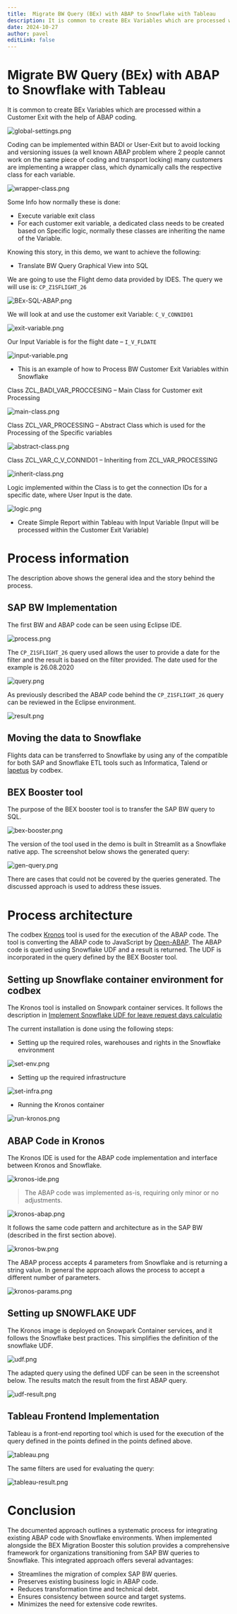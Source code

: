 ```yaml
---
title:  Migrate BW Query (BEx) with ABAP to Snowflake with Tableau
description: It is common to create BEx Variables which are processed within a Customer Exit with the help of ABAP coding
date: 2024-10-27
author: pavel
editLink: false
---
```


#  Migrate BW Query (BEx) with ABAP to Snowflake with Tableau

It is common to create BEx Variables which are processed within a Customer Exit with the help of ABAP coding.

<img src="/images/2024-10-27-migrate-bex-abap-snowflake-tableau/global-settings.png" alt="global-settings.png">

Coding can be implemented within BADI or User-Exit but to avoid locking and versioning issues (a well known ABAP problem where 2 people cannot work on the same piece of coding and transport locking) many customers are implementing a wrapper class, which dynamically calls the respective class for each variable.

<img src="/images/2024-10-27-migrate-bex-abap-snowflake-tableau/wrapper-class.png" alt="wrapper-class.png">

Some Info how normally these is done:

*  Execute variable exit class
*  For each customer exit variable, a dedicated class needs to be created based on Specific logic, normally these classes are inheriting the name of the Variable.

Knowing this story, in this demo,  we want to achieve the following:

* Translate BW Query Graphical View into SQL

We are going to use the Flight demo data provided by IDES. The query we will use is: `CP_Z1SFLIGHT_26`

<img src="/images/2024-10-27-migrate-bex-abap-snowflake-tableau/BEx-SQL-ABAP.png" alt="BEx-SQL-ABAP.png">

We will look at and use the customer exit Variable:  `C_V_CONNID01`

<img src="/images/2024-10-27-migrate-bex-abap-snowflake-tableau/exit-variable.png" alt="exit-variable.png">

Our Input Variable  is for the flight date – `I_V_FLDATE`

<img src="/images/2024-10-27-migrate-bex-abap-snowflake-tableau/input-variable.png" alt="input-variable.png">

- This is an example of how to Process BW Customer Exit Variables within Snowflake

Class ZCL_BADI_VAR_PROCCESING – Main Class for Customer exit Processing

<img src="/images/2024-10-27-migrate-bex-abap-snowflake-tableau/main-class.png" alt="main-class.png">

Class ZCL_VAR_PROCESSING – Abstract Class which is used for the Processing of the Specific variables

<img src="/images/2024-10-27-migrate-bex-abap-snowflake-tableau/abstract-class.png" alt="abstract-class.png">

Class ZCL_VAR_C_V_CONNID01 – Inheriting from ZCL_VAR_PROCESSING

<img src="/images/2024-10-27-migrate-bex-abap-snowflake-tableau/inherit-class.png" alt="inherit-class.png">

Logic implemented within the Class is to get the connection IDs for a specific date, where User Input is the date.

<img src="/images/2024-10-27-migrate-bex-abap-snowflake-tableau/logic.png" alt="logic.png">

* Create Simple Report within Tableau with Input Variable (Input will be processed within the Customer Exit Variable)

# Process information

The description above shows the general idea and the story behind the process.

## SAP BW Implementation

The first BW and ABAP code can be seen using Eclipse IDE.

<img src="/images/2024-10-27-migrate-bex-abap-snowflake-tableau/process.png" alt="process.png">

The `CP_Z1SFLIGHT_26` query used allows the user to provide a date for the filter and the result is based on the filter provided. The date used for the example is 26.08.2020

<img src="/images/2024-10-27-migrate-bex-abap-snowflake-tableau/query.png" alt="query.png">

As previously described the ABAP code behind the `CP_Z1SFLIGHT_26` query can be reviewed in the Eclipse environment.

<img src="/images/2024-10-27-migrate-bex-abap-snowflake-tableau/result.png" alt="result.png">

## Moving the data to Snowflake

Flights data can be transferred to Snowflake by using any of the compatible for both SAP and Snowflake ETL tools such as Informatica, Talend or [Iapetus](https://www.codbex.com/products/iapetus/) by codbex.

## BEX Booster tool

The purpose of the BEX booster tool is to transfer the SAP BW query to SQL.

<img src="/images/2024-10-27-migrate-bex-abap-snowflake-tableau/bex-booster.png" alt="bex-booster.png">

The version of the tool used in the demo is built in Streamlit as a Snowflake native app. The screenshot below shows the generated query:

<img src="/images/2024-10-27-migrate-bex-abap-snowflake-tableau/gen-query.png" alt="gen-query.png">

There are cases that could not be covered by the queries generated. The discussed approach is used to address these issues.

# Process architecture

The codbex [Kronos](https://www.codbex.com/products/kronos/) tool  is used for the execution of the ABAP code. The tool is converting the ABAP code to JavaScript by [Open-ABAP](https://open-abap.org/). The ABAP code is queried using Snowflake UDF and a result is returned. The UDF is incorporated in the query defined by the BEX Booster tool.

## Setting up Snowflake container environment for codbex

The Kronos tool is installed on Snowpark container services. It follows the description in [Implement Snowflake UDF for leave request days calculatio](https://www.codbex.com/technology/2024/09/18/snowflake-udf-leave-days/)

The current installation is done using the following steps:

* Setting up the required roles, warehouses and rights in the Snowflake environment

<img src="/images/2024-10-27-migrate-bex-abap-snowflake-tableau/set-env.png" alt="set-env.png">

* Setting up the required infrastructure 

<img src="/images/2024-10-27-migrate-bex-abap-snowflake-tableau/set-infra.png" alt="set-infra.png">

* Running the Kronos container

<img src="/images/2024-10-27-migrate-bex-abap-snowflake-tableau/run-kronos.png" alt="run-kronos.png">

## ABAP Code in Kronos

The Kronos IDE is used for the ABAP code implementation and interface between Kronos and Snowflake.

<img src="/images/2024-10-27-migrate-bex-abap-snowflake-tableau/kronos-ide.png" alt="kronos-ide.png">

> The ABAP code was implemented as-is, requiring only minor or no adjustments.

<img src="/images/2024-10-27-migrate-bex-abap-snowflake-tableau/kronos-abap.png" alt="kronos-abap.png">

It follows the same code pattern and architecture as in the SAP BW (described in the first section above).

<img src="/images/2024-10-27-migrate-bex-abap-snowflake-tableau/kronos-bw.png" alt="kronos-bw.png">

The ABAP process accepts 4 parameters from Snowflake and is returning a string value. In general the approach allows the process to accept a different number of parameters.

<img src="/images/2024-10-27-migrate-bex-abap-snowflake-tableau/kronos-params.png" alt="kronos-params.png">

## Setting up SNOWFLAKE UDF

The Kronos image is deployed on Snowpark Container services, and it follows the Snowflake best practices. This simplifies the definition of the snowflake UDF.

<img src="/images/2024-10-27-migrate-bex-abap-snowflake-tableau/udf.png" alt="udf.png">

The adapted query using the defined UDF can be seen in the screenshot below. The results match the result from the first ABAP query.

<img src="/images/2024-10-27-migrate-bex-abap-snowflake-tableau/udf-result.png" alt="udf-result.png">

## Tableau Frontend Implementation

Tableau is a front-end reporting tool which is used for the execution of the query defined in the points defined in the points defined above.

<img src="/images/2024-10-27-migrate-bex-abap-snowflake-tableau/tableau.png" alt="tableau.png">

The same filters are used for evaluating the query:

<img src="/images/2024-10-27-migrate-bex-abap-snowflake-tableau/tableau-result.png" alt="tableau-result.png">

# Conclusion

The documented approach outlines a systematic process for integrating existing ABAP code with Snowflake environments. When implemented alongside the BEX Migration Booster this solution provides a comprehensive framework for organizations transitioning from SAP BW queries to Snowflake. This integrated approach offers several advantages:

* Streamlines the migration of complex SAP BW queries.
* Preserves existing business logic in ABAP code.
* Reduces transformation time and technical debt.
* Ensures consistency between source and target systems.
* Minimizes the need for extensive code rewrites.
